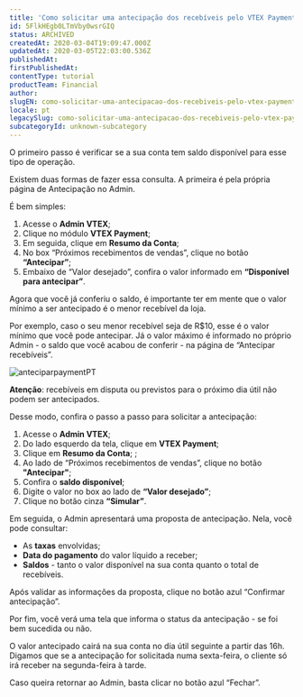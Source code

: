 ```yaml
---
title: 'Como solicitar uma antecipação dos recebíveis pelo VTEX Payment?'
id: 5FlkHEgb0LTmVby0wsrGIQ
status: ARCHIVED
createdAt: 2020-03-04T19:09:47.000Z
updatedAt: 2020-03-05T22:03:00.536Z
publishedAt: 
firstPublishedAt: 
contentType: tutorial
productTeam: Financial
author: 
slugEN: como-solicitar-uma-antecipacao-dos-recebiveis-pelo-vtex-payment
locale: pt
legacySlug: como-solicitar-uma-antecipacao-dos-recebiveis-pelo-vtex-payment
subcategoryId: unknown-subcategory
---
```


O primeiro passo é verificar se a sua conta tem saldo disponível para esse tipo de operação.

Existem duas formas de fazer essa consulta. A primeira é pela própria página de Antecipação no Admin.

É bem simples:

1. Acesse o __Admin VTEX__;
2. Clique no módulo __VTEX Payment__;
3. Em seguida, clique em __Resumo da Conta__;
4. No box “Próximos recebimentos de vendas”, clique no botão __“Antecipar”__;
5. Embaixo de “Valor desejado”, confira o valor informado em __“Disponível para antecipar”__.

Agora que você já conferiu o saldo, é importante ter em mente que o valor mínimo a ser antecipado é o menor recebível da loja. 

Por exemplo, caso o seu menor recebível seja de R$10, esse é o valor mínimo que você pode antecipar. Já o valor máximo é informado no próprio Admin - o saldo que você acabou de conferir - na página de “Antecipar recebíveis”. 

![anteciparpaymentPT](//images.ctfassets.net/alneenqid6w5/25BWOQcUJ4RHHefod0IkFw/3d4ba6ba362db2362e870420dd3653a3/anteciparpaymentPT.png)

<div class=”alert alert-info”>
<strong>Atenção</strong>: recebíveis em disputa ou previstos para o próximo dia útil não podem ser antecipados.
</div>

Desse modo, confira o passo a passo para solicitar a antecipação:

1. Acesse o __Admin VTEX__;
2. Do lado esquerdo da tela, clique em __VTEX Payment__;
3. Clique em __Resumo da Conta__; ;
4. Ao lado de “Próximos recebimentos de vendas”, clique no botão __"Antecipar"__;
5. Confira o __saldo disponível__;
6. Digite o valor no box ao lado de __“Valor desejado”__;
7. Clique no botão cinza __“Simular”__.

Em seguida, o Admin apresentará uma proposta de antecipação. Nela, você pode consultar: 

- As __taxas__ envolvidas;
- __Data do pagamento__ do valor líquido a receber; 
- __Saldos__ - tanto o valor disponível na sua conta quanto o total de recebíveis.

Após validar as informações da proposta, clique no botão azul “Confirmar antecipação”.

Por fim, você verá uma tela que informa o status da antecipação - se foi bem sucedida ou não. 

O valor antecipado cairá na sua conta no dia útil seguinte a partir das 16h. Digamos que se a antecipação for solicitada numa sexta-feira, o cliente só irá receber na segunda-feira à tarde.

Caso queira retornar ao Admin, basta clicar no botão azul “Fechar”.
